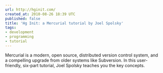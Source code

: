 ```yaml
---
url: http://hginit.com/
created_at: 2010-08-26 18:39 UTC
published: false
title: 'Hg Init: a Mercurial tutorial by Joel Spolsky'
tags:
- development
- programming
- tutorial
---
```


Mercurial is a modern, open source, distributed version control system, and a compelling upgrade from older systems like Subversion. In this user-friendly, six-part tutorial, Joel Spolsky teaches you the key concepts.
